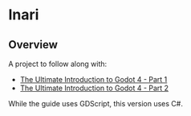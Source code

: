 # Inari

## Overview

A project to follow along with: 
* [The Ultimate Introduction to Godot 4 - Part 1](https://www.youtube.com/watch?v=nAh_Kx5Zh5Q)
* [The Ultimate Introduction to Godot 4 - Part 2](https://www.youtube.com/watch?v=TMhimQceLos)

While the guide uses GDScript, this version uses C#.